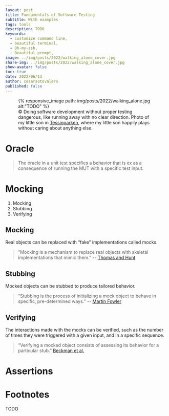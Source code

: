 ```yaml
---
layout: post
title: Fundamentals of Software Testing
subtitle: With examples
tags: tools
description: TODO
keywords:
  - customize command line,
  - beautiful terminal,
  - Oh-my-zsh,
  - Beautiful prompt,
image: ../img/posts/2022/walking_alone_cover.jpg
share-img: ../img/posts/2022/walking_alone_cover.jpg
show-avatar: false
toc: true
date: 2022/06/13
author: cesarsotovalero
published: false
---
```



<figure class="jb_picture">
  {% responsive_image path: img/posts/2022/walking_alone.jpg alt:"TODO" %}
  <figcaption class="stroke"> 
    &#169; Doing software development without proper testing dangerous, like running away with no clear direction. Photo of my little son in <a href="https://goo.gl/maps/1awrQ9VeArmtY8Fr5">Tessinparken</a>, where my little son happily plays without caring about anything else.
  </figcaption>
</figure>

# Oracle

> The oracle in a unit test specifies a behavior that is ex as a consequence of running the MUT with a specific test input.

# Mocking

1. Mocking
2. Stubbing
3. Verifying

## Mocking

Real objects can be replaced with “fake” implementations called mocks. 

> “Mocking is a mechanism to replace real objects with skeletal implementations that mimic them.” -- [Thomas and Hunt](https://ieeexplore.ieee.org/document/1003449)

## Stubbing

Mocked objects can be stubbed to produce tailored behavior. 

> “Stubbing is the process of initializing a mock object to behave in specific, pre-determined ways.” -- [Martin Fowler](https://martinfowler.com/articles/mocksArentStubs.html)

## Verifying

The  interactions made with the mocks can be verified, such as the number of times  they were triggered with a given input, and in a specific sequence.

> “Verifying a mocked object consists of assessing its behavior for a particular stub.” [Beckman et al.](https://link.springer.com/chapter/10.1007/978-3-642-22655-7_2)


# Assertions 



# Footnotes

TODO